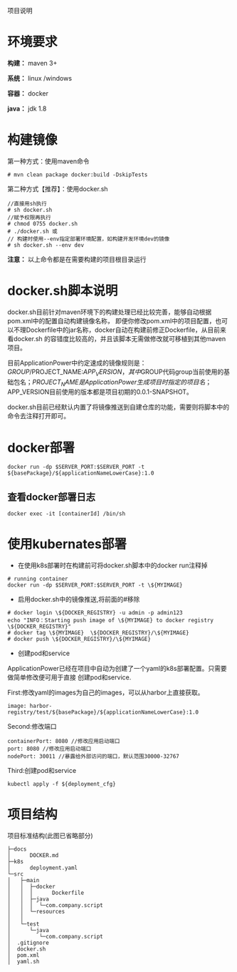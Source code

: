 项目说明

# 环境要求

**构建：**  maven 3+

**系统：** linux /windows

**容器：** docker

**java：** jdk 1.8

# 构建镜像

第一种方式：使用maven命令
```
# mvn clean package docker:build -DskipTests
```
第二种方式【推荐】：使用docker.sh
```
//直接用sh执行
# sh docker.sh
//赋予权限再执行
# chmod 0755 docker.sh
# ./docker.sh 或 
// 构建时使用--env指定部署环境配置，如构建开发环境dev的镜像
# sh docker.sh --env dev
```
**注意：**  以上命令都是在需要构建的项目根目录运行

# docker.sh脚本说明

docker.sh目前针对maven环境下的构建处理已经比较完善，能够自动根据pom.xml中的配置自动构建镜像名称，
即便你修改pom.xml中的项目配置，也可以不理Dockerfile中的jar名称，docker自动在构建前修正Dockerfile，从目前来看docker.sh
的容错度比较高的，并且该脚本无需做修改就可移植到其他maven项目。

目前ApplicationPower中约定速成的镜像规则是：$GROUP/$PROJECT_NAME:$APP_VERSION，其中$GROUP代码group当前使用的基础包名；$PROJECT_NAME是
ApplicationPower生成项目时指定的项目名；$APP_VERSION目前使用的版本都是项目初期的0.0.1-SNAPSHOT。

docker.sh目前已经默认内置了将镜像推送到自建仓库的功能，需要则将脚本中的命令去注释打开即可。
# docker部署
```
docker run -dp $SERVER_PORT:$SERVER_PORT -t ${basePackage}/${applicationNameLowerCase}:1.0
```
## 查看docker部署日志
```
docker exec -it [containerId] /bin/sh
```
# 使用kubernates部署
- 在使用k8s部署时在构建前可将docker.sh脚本中的docker run注释掉
```
# running container
docker run -dp $SERVER_PORT:$SERVER_PORT -t \${MYIMAGE}
```
- 启用docker.sh中的镜像推送,将前面的#移除

```
# docker login \${DOCKER_REGISTRY} -u admin -p admin123
echo "INFO：Starting push image of \${MYIMAGE} to docker registry \${DOCKER_REGISTRY}"
# docker tag \${MYIMAGE}  \${DOCKER_REGISTRY}/\${MYIMAGE}
# docker push \${DOCKER_REGISTRY}/\${MYIMAGE}
```
- 创建pod和service

ApplicationPower已经在项目中自动为创建了一个yaml的k8s部署配置。只需要做简单修改便可用于直接
创建pod和service.

First:修改yaml的images为自己的images，可以从harbor上直接获取。
```
image: harbor-registry/test/${basePackage}/${applicationNameLowerCase}:1.0
```
Second:修改端口
```
containerPort: 8080 //修改应用启动端口
port: 8080 //修改应用启动端口
nodePort: 30011 //暴露给外部访问的端口，默认范围30000-32767
```
Third:创建pod和service
```
kubectl apply -f ${deployment_cfg}
```
# 项目结构

项目标准结构(此图已省略部分)
```
├─docs
│      DOCKER.md
├─k8s
│      deployment.yaml
└─src
│   ├─main
│   │  ├─docker
│   │  │      Dockerfile
│   │  ├─java
│   │  │  └─com.company.script
│   │  └─resources
│   │                  
│   └─test
│      └─java
│         └─com.company.script
│  .gitignore
│  docker.sh
│  pom.xml
│  yaml.sh
```